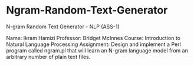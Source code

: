 # Ngram-Random-Text-Generator
N-gram Random Text Generator - NLP (ASS-1)


Name: Ikram Hamizi
Professor: Bridget McInnes
Course: Introduction to Natural Language Processing
Assignment: Design and implement a Perl program called ngram.pl that will learn an N-gram language model from an arbitrary number of plain text files.
